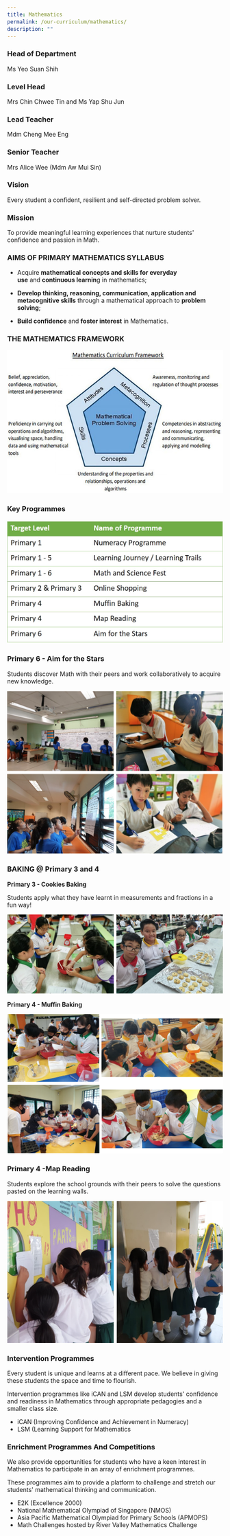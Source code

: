 ```yaml
---
title: Mathematics
permalink: /our-curriculum/mathematics/
description: ""
---
```

### Head of Department
Ms Yeo Suan Shih

### Level Head  
Mrs Chin Chwee Tin and Ms Yap Shu Jun

### Lead Teacher  
Mdm Cheng Mee Eng

### Senior Teacher
Mrs Alice Wee (Mdm Aw Mui Sin)



### Vision 

Every student a confident, resilient and self-directed problem solver.

  

### Mission

To provide meaningful learning experiences that nurture students' confidence and passion in Math.

  

### AIMS OF PRIMARY MATHEMATICS SYLLABUS

*   Acquire **mathematical concepts and skills for everyday use** and **continuous learnin**g in mathematics;  
    
*   **Develop thinking, reasoning, communication, application and metacognitive skills** through a mathematical approach to **problem solving**;  
    
*   **Build confidence** and **foster interest** in Mathematics.  
    

### THE MATHEMATICS FRAMEWORK

![](/images/math1.jpg)

### Key Programmes

![](/images/math2.jpg)

### Primary 6 - Aim for the Stars
Students discover Math with their peers and work collaboratively to acquire new knowledge.

![](/images/math3.png)

### BAKING @ Primary 3 and 4 
**Primary 3 - Cookies Baking**


Students apply what they have learnt in measurements and fractions in a fun way!

![](/images/math4.png)

**Primary 4 - Muffin Baking**

![](/images/math5.png)

### Primary 4 -Map Reading

Students explore the school grounds with their peers to solve the questions pasted on the learning walls.

![](/images/math6.png)

### Intervention Programmes


Every student is unique and learns at a different pace. We believe in giving these students the space and time to flourish.
  
Intervention programmes like iCAN and LSM develop students' confidence and readiness in Mathematics through appropriate pedagogies and a smaller class size.

*   iCAN (Improving Confidence and Achievement in Numeracy)
*   LSM (Learning Support for Mathematics

  

### Enrichment Programmes And Competitions


We also provide opportunities for students who have a keen interest in Mathematics to participate in an array of enrichment programmes.


These programmes aim to provide a platform to challenge and stretch our students' mathematical thinking and communication.

  

*   E2K (Excellence 2000)
*   National Mathematical Olympiad of Singapore (NMOS)
*   Asia Pacific Mathematical Olympiad for Primary Schools (APMOPS)
*   Math Challenges hosted by River Valley Mathematics Challenge